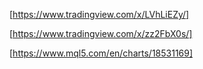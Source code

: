 [https://www.tradingview.com/x/LVhLiEZy/]

[https://www.tradingview.com/x/zz2FbX0s/]

[https://www.mql5.com/en/charts/18531169]

